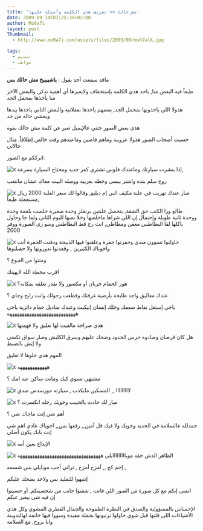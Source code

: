 ```yaml
---
title: 'مش حالك << تعريف هذي الكلمة وأمثلة عليها'
date: 2009-09-14T07:25:39+03:00
author: Mo9a7i
layout: post
Thumbnail:
  - http://www.mo9a7i.com/assets/files/2009/09/msh7alk.jpg

tags:
  - تنسيم
  - مواهب
---
```


ماقد سمعت أحد يقول : **ياشييييخ مش حالك بس**

طبعاً فيه البعض منا, ياخذ هذي الكلمة بإستخفاف ولايعيرها أي أهمية تذكر, والبعض الآخر منا يأخذها بمحمل الجد

هذولا اللي ياخذونها بمحمل الجد, بعضهم ياخذها بعقلانية والبعض الثاني ياخذها بيدها ويمشي حاله من جد

هذي بعض الصور جتني عالإيميل تعبر عن كلمة مش حالك بقوة

حسيت أصحاب الصور هذولا عزوبية وماهم فاضين وماعندهم وقت خالص إطلاقاً, مثال حالاتي

اترككم مع الصور:

![x](http://www.mo9a7i.com/assets/files/2009/09/pic32702.jpg)
إذا بنشرت سيارتك وماعندك فلوس تشتري كفر جديد ومحتاج السيارة بسرعة,

روح سلم بنده واشتر ببسي وحطه بعربية ووصله البيت معاك عشان ماتتعب

![x](http://www.mo9a7i.com/assets/files/2009/09/pic32609.jpg)
صار عندك تهريب في علبة مكيف البي إم دبليو, وقالوا لك سعر العلبة 2000 ريال مستعملة طبعاً,

طالع ورا الكنب حق الشقة, بتحصل علبتين برنقلز وحدة صغيرة خلصت بلقمة وحدة ووحدة ثانية طويلة وإحتمال إن اللي شراها ماخلصها وخلا نصها لليوم الثاني ولما جا وحاول ياكلها لقا البطاطس معفن ومطاطي, انت رح قط البطاطس وسو زي الصورة ووفر 2000

![x](http://www.mo9a7i.com/assets/files/2009/09/pic31556.jpg)
حاولتوا تسوون مندي وحفرتوا حفرة وعلقتوا فيها الذبيحة ودفنت الحفرة أنت واخوياك الكثيرين , وقعدتوا تدورونها ولا حصلتوها

ومتتوا من الجوع ؟

اقرب محطة الله لايهينك

![x](http://www.mo9a7i.com/assets/files/2009/09/pic30303.jpg)
هوز الحمام خربان أو مكسور ولا تقدر تعلقه بمكانه؟

عندك معاليق واجد طايحة بأرضية غرفتك وقطعت رجولك وانت رايح وجاي ؟

ياخي إستغل نقاط ضعفك وخلك إنسان إتيكيت وعندك مناديل حمام دائرية ياخي ههههههههههههههههههههههههههههه

![x](http://www.mo9a7i.com/assets/files/2009/09/pic22798.jpg)
هذي صراحة مالقيت لها تعليق ولا فهمتها

هل كان قرصان وصادوه حرس الحدود وضحك عليهم وسرق الكلبش وصار سواق تكسي ولا إيش بالضبط

المهم هذي خلوها لا تعليق

![x](http://www.mo9a7i.com/assets/files/2009/09/pic20600.jpg)
ههههههههههههه

مشتهي تسوي كيك ومانت ساكن عند امك ؟

![x](http://www.mo9a7i.com/assets/files/2009/09/pic16519.jpg)
لااااااااا  ,, المسكين مايكذب , سيارته مورسدس صدق

![x](http://www.mo9a7i.com/assets/files/2009/09/pic14309.jpg)
صار لك حادث يالحبيب وخويك رجله انكسرت ؟

أهم شي إنت ماجاك شي ؟

حمدلله عالسلامة في الحديد وخويك ولا فيك قل آمين,, رقعها بس,, اخوياك عادي اهم شي إنت بابك يكون أصلي

![x](http://www.mo9a7i.com/assets/files/2009/09/pic07616.jpg)
الإبداع بعين أمه

![x](http://www.mo9a7i.com/assets/files/2009/09/pic05249.jpg)
الظاهر الدش حقه موبااااااااايلي ههههههههههههههههههههههههههههههههههه

إحم كح ,, أمزح أمزح , تراني أحب موبايلي بس شسمه ,

إنتبهوا للتقليد بس ولاحد يضحك عليكم

اتمنى إنكم مع كل صورة من الصور اللي فاتت , شفتوا جانب من شخصيتكم, أو حسيتوا إن فيه شي يبعبر عنكم

الإحساس بالمسؤولية والصدق في النظرة الطموحة والجمال الفطري المشوي وكل هذي الأشياءات اللي قلتها قبل شوي حاولوا ترتبونها بجملة مفيدة وسووا فيها خاتمة لهالتدوينة وانا بروح, مع السلامة
